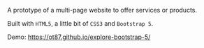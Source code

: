 A prototype of a multi-page website to offer services or products.

Built with `HTML5`, a little bit of `CSS3` and `Bootstrap 5`.

Demo: https://ot87.github.io/explore-bootstrap-5/
